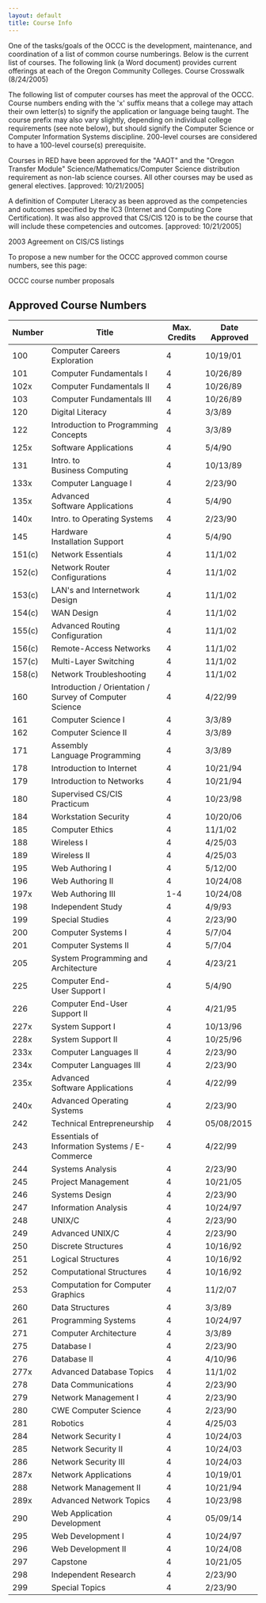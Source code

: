 ```yaml
---
layout: default
title: Course Info
---
```



One of the tasks/goals of the OCCC is the development, maintenance, and coordination of a list of common course numberings. Below is the current list of courses. The following link (a Word document) provides current offerings at each of the Oregon Community Colleges. Course Crosswalk (8/24/2005)

The following list of computer courses has meet the approval of the OCCC. Course numbers ending with the 'x' suffix means that a college may attach their own letter(s) to signify the application or language being taught. The course prefix may also vary slightly, depending on individual college requirements (see note below), but should signify the Computer Science or Computer Information Systems discipline. 200-level courses are considered to have a 100-level course(s) prerequisite.

Courses in RED have been approved for the "AAOT" and the "Oregon Transfer Module" Science/Mathematics/Computer Science distribution requirement as non-lab science courses. All other courses may be used as general electives. [approved: 10/21/2005]

A definition of Computer Literacy as been approved as the competencies and outcomes specified by the IC3 (Internet and Computing Core Certification). It was also approved that CS/CIS 120 is to be the course that will include these competencies and outcomes. [approved: 10/21/2005]

2003 Agreement on CIS/CS listings

To propose a new number for the OCCC approved common course numbers, see this page:

OCCC course number proposals



## Approved Course Numbers


| Number | Title    | Max. Credits | Date Approved    |
|--------|-----------------------------------------------------|--------------|------------------|
| 100    | Computer Careers Exploration                        | 4            | 10/19/01         |
| 101    | Computer Fundamentals I                             | 4            | 10/26/89         |
| 102x   | Computer Fundamentals II                            | 4            | 10/26/89         |
| 103    | Computer Fundamentals III                           | 4            | 10/26/89         |
| 120    | Digital Literacy                                    | 4            | 3/3/89           |
| 122    | Introduction to Programming Concepts                | 4            | 3/3/89           |
| 125x   | Software Applications                               | 4            | 5/4/90           |
| 131    | Intro. to Business Computing                        | 4            | 10/13/89         |
| 133x   | Computer Language I                                 | 4            | 2/23/90          |
| 135x   | Advanced Software Applications                      | 4            | 5/4/90           |
| 140x   | Intro. to Operating Systems                         | 4            | 2/23/90          |
| 145    | Hardware Installation Support                       | 4            | 5/4/90           |
| 151(c) | Network Essentials                                  | 4            | 11/1/02          |
| 152(c) | Network Router Configurations                       | 4            | 11/1/02          |
| 153(c) | LAN's and Internetwork Design                       | 4            | 11/1/02          |
| 154(c) | WAN Design                                          | 4            | 11/1/02          |
| 155(c) | Advanced Routing Configuration                      | 4            | 11/1/02          |
| 156(c) | Remote-Access Networks                              | 4            | 11/1/02          |
| 157(c) | Multi-Layer Switching                               | 4            | 11/1/02          |
| 158(c) | Network Troubleshooting                             | 4            | 11/1/02          |
| 160    | Introduction / Orientation / Survey of Computer Science | 4            | 4/22/99          |
| 161    | Computer Science I                                  | 4            | 3/3/89           |
| 162    | Computer Science II                                 | 4            | 3/3/89           |
| 171    | Assembly Language Programming                       | 4            | 3/3/89           |
| 178    | Introduction to Internet                            | 4            | 10/21/94         |
| 179    | Introduction to Networks                            | 4            | 10/21/94         |
| 180    | Supervised CS/CIS Practicum                         | 4            | 10/23/98         |
| 184    | Workstation Security                                | 4            | 10/20/06         |
| 185    | Computer Ethics                                     | 4            | 11/1/02          |
| 188    | Wireless I                                          | 4            | 4/25/03          |
| 189    | Wireless II                                         | 4            | 4/25/03          |
| 195    | Web Authoring I                                     | 4            | 5/12/00 |
| 196    | Web Authoring II                                    | 4            | 10/24/08         |
| 197x   | Web Authoring III                                   | 1-4          | 10/24/08         |
| 198    | Independent Study                                   | 4            | 4/9/93           |
| 199    | Special Studies                                     | 4            | 2/23/90          |
| 200    | Computer Systems I                                  | 4            | 5/7/04           |
| 201    | Computer Systems II                                 | 4            | 5/7/04           |
| 205    | System Programming and Architecture                 | 4            | 4/23/21          |
| 225    | Computer End-User Support I                         | 4            | 5/4/90           |
| 226    | Computer End-User Support II                        | 4            | 4/21/95          |
| 227x   | System Support I                                    | 4            | 10/13/96         |
| 228x   | System Support II                                   | 4            | 10/25/96         |
| 233x   | Computer Languages II                               | 4            | 2/23/90          |
| 234x   | Computer Languages III                              | 4            | 2/23/90          |
| 235x   | Advanced Software Applications                      | 4            | 4/22/99          |
| 240x   | Advanced Operating Systems                          | 4            | 2/23/90          |
| 242    | Technical Entrepreneurship                          | 4            | 05/08/2015       |
| 243    | Essentials of Information Systems / E-Commerce      | 4            | 4/22/99         |
| 244    | Systems Analysis                                    | 4            | 2/23/90          |
| 245    | Project Management                                  | 4            | 10/21/05         |
| 246    | Systems Design                                      | 4            | 2/23/90          |
| 247    | Information Analysis                                | 4            | 10/24/97         |
| 248    | UNIX/C                                              | 4            | 2/23/90          |
| 249    | Advanced UNIX/C                                     | 4            | 2/23/90          |
| 250    | Discrete Structures                                 | 4            | 10/16/92         |
| 251    | Logical Structures                                  | 4            | 10/16/92         |
| 252    | Computational Structures                            | 4            | 10/16/92         |
| 253    | Computation for Computer Graphics                   | 4            | 11/2/07          |
| 260    | Data Structures                                     | 4            | 3/3/89           |
| 261    | Programming Systems                                 | 4            | 10/24/97         |
| 271    | Computer Architecture                               | 4            | 3/3/89           |
| 275    | Database I                                          | 4            | 2/23/90          |
| 276    | Database II                                         | 4            | 4/10/96          |
| 277x   | Advanced Database Topics                            | 4            | 11/1/02          |
| 278    | Data Communications                                 | 4            | 2/23/90          |
| 279    | Network Management I                                | 4            | 2/23/90          |
| 280    | CWE Computer Science                                | 4            | 2/23/90          |
| 281    | Robotics                                            | 4            | 4/25/03          |
| 284    | Network Security I                                  | 4            | 10/24/03         |
| 285    | Network Security II                                 | 4            | 10/24/03         |
| 286    | Network Security III                                | 4            | 10/24/03         |
| 287x   | Network Applications                                | 4            | 10/19/01         |
| 288    | Network Management II                               | 4            | 10/21/94         |
| 289x   | Advanced Network Topics                             | 4            | 10/23/98         |
| 290    | Web Application Development                         | 4            | 05/09/14         |
| 295    | Web Development I                                   | 4            | 10/24/97         |
| 296    | Web Development II                                  | 4            | 10/24/08         |
| 297    | Capstone                                            | 4            | 10/21/05         |
| 298    | Independent Research                                | 4            | 2/23/90          |
| 299    | Special Topics                                      | 4            | 2/23/90          |
